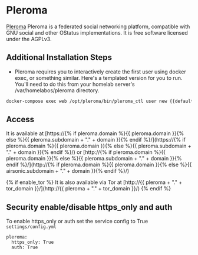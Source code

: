 # Pleroma

[Pleroma](https://github.com/angristan/docker-pleroma) Pleroma is a federated social networking platform, compatible with GNU social and other OStatus implementations. It is free software licensed under the AGPLv3.

## Additional Installation Steps

* Pleroma requires you to interactively create the first user using docker exec, or something similar. Here's a templated version for you to run. You'll need to do this from your homelab server's /var/homelabos/pleroma directory.

```sh
docker-compose exec web /opt/pleroma/bin/pleroma_ctl user new {{default_username}} {{admin_email}} --name {{default_username}} --password {{default_password}} --admin --moderator -y
```

## Access

It is available at [https://{% if pleroma.domain %}{{ pleroma.domain }}{% else %}{{ pleroma.subdomain + "." + domain }}{% endif %}/](https://{% if pleroma.domain %}{{ pleroma.domain }}{% else %}{{ pleroma.subdomain + "." + domain }}{% endif %}/) or [http://{% if pleroma.domain %}{{ pleroma.domain }}{% else %}{{ pleroma.subdomain + "." + domain }}{% endif %}/](http://{% if pleroma.domain %}{{ pleroma.domain }}{% else %}{{ airsonic.subdomain + "." + domain }}{% endif %}/)

{% if enable_tor %}
It is also available via Tor at [http://{{ pleroma + "." + tor_domain }}/](http://{{ pleroma + "." + tor_domain }}/)
{% endif %}

## Security enable/disable https_only and auth

To enable https_only or auth set the service config to True
`settings/config.yml`

```
pleroma:
  https_only: True
  auth: True
```